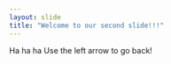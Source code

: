 ```yaml
---
layout: slide
title: "Welcome to our second slide!!!"
---
```

Ha ha ha 
Use the left arrow to go back!
